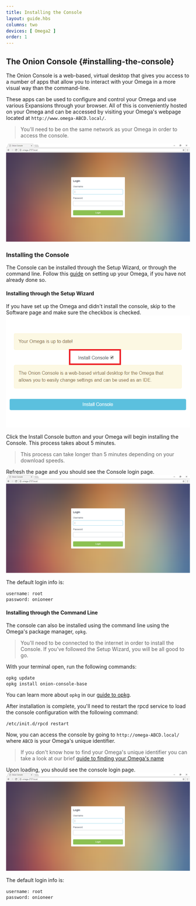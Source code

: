 ```yaml
---
title: Installing the Console
layout: guide.hbs
columns: two
devices: [ Omega2 ]
order: 1
---
```



## The Onion Console {#installing-the-console}

<!-- // Brief overview on what the console is and what it's used for. Highlight apps that can be made and that we are making etc. -->
The Onion Console is a web-based, virtual desktop that gives you access to a number of apps that allow you to interact with your Omega in a more visual way than the command-line.

These apps can be used to configure and control your Omega and use various Expansions through your browser. All of this is conveniently hosted on your Omega and can be accessed by visiting your Omega's webpage located at `http://www.omega-ABCD.local/`.

> You'll need to be on the same network as your Omega in order to access the console.

![login-page](../img/installing-console-login.png)

<!-- // mention that it's hosted on the omega -->

### Installing the Console

<!-- // Show how to install the console through the setup-wizard, or through the command line -->
The Console can be installed through the Setup Wizard, or through the command line.
Follow this [guide](#first-time-setup) on setting up your Omega, if you have not already done so.

#### Installing through the Setup Wizard

If you have set up the Omega and didn't install the console, skip to the Software page and make sure the checkbox is checked.
![checkbox](../img/installing-console-setup-wizard.png)

Click the Install Console button and your Omega will begin installing the Console. This process takes about 5 minutes.

> This process can take longer than 5 minutes depending on your download speeds.

Refresh the page and you should see the Console login page.
![login-page](../img/installing-console-login.png)

The default login info is:

```
username: root
password: onioneer
```

#### Installing through the Command Line

The console can also be installed using the command line using the Omega's package manager, `opkg`.
<!-- For information on how to access the Omega's command line, follow this [guide](../Using-the-Command-Line/connecting.md) -->

<!-- // note this won't be available till 3rd batch... -->

>You'll need to be connected to the internet in order to install the Console. If you've followed the Setup Wizard, you will be all good to go.

With your terminal open, run the following commands:

```
opkg update
opkg install onion-console-base
```


You can learn more about `opkg` in our [guide to opkg](#using-opkg).

After installation is complete, you'll need to restart the rpcd service to load the console configuration with the following command:

```
/etc/init.d/rpcd restart
```

Now, you can access the console by going to `http://omega-ABCD.local/` where `ABCD` is your Omega's unique identifier.

> If you don't know how to find your Omega's unique identifier you can take a look at our brief [guide to finding your Omega's name](#omega-name)

Upon loading, you should see the console login page.
![login-page](../img/installing-console-login.png)

The default login info is:

```
username: root
password: onioneer
```

<!-- // TODO batch 3 or 4: add a section on navigating and using the console -->
